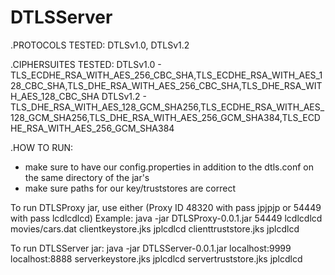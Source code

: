 # DTLSServer
.PROTOCOLS TESTED: DTLSv1.0, DTLSv1.2

.CIPHERSUITES TESTED:
DTLSv1.0 - TLS_ECDHE_RSA_WITH_AES_256_CBC_SHA,TLS_ECDHE_RSA_WITH_AES_128_CBC_SHA,TLS_DHE_RSA_WITH_AES_256_CBC_SHA,TLS_DHE_RSA_WITH_AES_128_CBC_SHA
DTLSv1.2 - TLS_DHE_RSA_WITH_AES_128_GCM_SHA256,TLS_ECDHE_RSA_WITH_AES_128_GCM_SHA256,TLS_DHE_RSA_WITH_AES_256_GCM_SHA384,TLS_ECDHE_RSA_WITH_AES_256_GCM_SHA384

.HOW TO RUN:
- make sure to have our config.properties in addition to the dtls.conf on the same directory of the jar's
- make sure paths for our key/truststores are correct

To run DTLSProxy jar, use either (Proxy ID 48320 with pass jpjpjp or 54449 with pass lcdlcdlcd)
Example:
java -jar DTLSProxy-0.0.1.jar 54449 lcdlcdlcd movies/cars.dat  clientkeystore.jks jplcdlcd clienttruststore.jks jplcdlcd

To run DTLSServer jar:
java -jar DTLSServer-0.0.1.jar localhost:9999 localhost:8888 serverkeystore.jks jplcdlcd servertruststore.jks jplcdlcd
